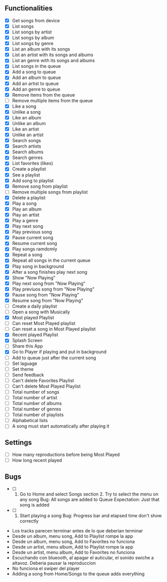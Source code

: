 ## Functionalities

  - [x] Get songs from device
  - [x] List songs
  - [x] List songs by artist
  - [x] List songs by album
  - [x] List songs by genre
  - [x] List an album with its songs
  - [x] List an artist with its songs and albums
  - [x] List an genre with its songs and albums
  - [x] List songs in the queue
  - [x] Add a song to queue
  - [x] Add an album to queue
  - [x] Add an artist to queue
  - [x] Add an genre to queue
  - [x] Remove items from the queue
  - [ ] Remove multiple items from the queue
  - [x] Like a song
  - [x] Unlike a song
  - [x] Like an album
  - [x] Unlike an album
  - [x] Like an artist
  - [x] Unlike an artist
  - [x] Search songs
  - [x] Search artists
  - [x] Search albums
  - [x] Search genres
  - [x] List favorites (likes)
  - [x] Create a playlist
  - [x] See a playlist
  - [x] Add song to playlist
  - [x] Remove song from playlist
  - [ ] Remove multiple songs from playlist
  - [x] Delete a playlist
  - [x] Play a song
  - [x] Play an album
  - [x] Play an artist
  - [x] Play a genre
  - [x] Play next song
  - [x] Play previous song
  - [x] Pause current song
  - [x] Resume current song
  - [x] Play songs ramdomly
  - [x] Repeat a song
  - [x] Repeat all songs in the current queue
  - [x] Play song in background
  - [x] After a song finishes play next song
  - [x] Show "Now Playing"
  - [x] Play next song from "Now Playing"
  - [x] Play previuos song from "Now Playing"
  - [x] Pause song from "Now Playing"
  - [x] Resume song from "Now Playing"
  - [ ] Create a daily playlist
  - [ ] Open a song with Musically
  - [x] Most played Playlist
  - [ ] Can reset Most Played playlist
  - [ ] Can reset a song in Most Played playlist
  - [x] Recent played Playlist
  - [x] Splash Screen
  - [ ] Share this App
  - [x] Go to Player if playing and put in background
  - [ ] Add to queue just after the current song
  - [ ] Set laguage
  - [ ] Set theme
  - [ ] Send feedback
  - [ ] Can't delete Favorites Playlist
  - [ ] Can't delete Most Played Playlist
  - [ ] Total number of songs
  - [ ] Total number of artist
  - [ ] Total number of albums
  - [ ] Total number of genres
  - [ ] Total number of playlists
  - [ ] Alphabetical lists
  - [ ] A song must start automatically after playing it
  
## Settings

 - [ ] How many reproductions before being Most Played
 - [ ] How long recent played

## Bugs

 - [ ] 1. Go to Home and select Songs section
       2. Try to select the menu on any song
       Bug: All songs are added to Queue
       Expectation: Just that song is added

 - [ ] 1. Start playing a song
       Bug: Progress bar and elapsed time don't show correctly

 - Los tracks parecen terminar antes de lo que deberian terminar
 - Desde un album, menu song, Add to Playlist rompe la app
 - Desde un album, menu song, Add to Favorites no funciona
 - Desde un artist, menu album, Add to Playlist rompe la app
 - Desde un artist, menu album, Add to Favorites no funciona
 - Escuchando con blueooth, al apagar el auticular, el sonido swiche a altavoz. Deberia pausar la reproduccion
 - No funciona el swiper del player
 - Adding a song from Home/Songs to the queue adds everything

